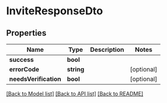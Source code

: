 # InviteResponseDto

## Properties
Name | Type | Description | Notes
------------ | ------------- | ------------- | -------------
**success** | **bool** |  | 
**errorCode** | **string** |  | [optional] 
**needsVerification** | **bool** |  | [optional] 

[[Back to Model list]](../../README.md#documentation-for-models) [[Back to API list]](../../README.md#documentation-for-api-endpoints) [[Back to README]](../../README.md)


